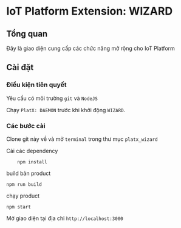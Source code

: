# IoT Platform Extension: WIZARD

## Tổng quan

Đây là giao diện cung cấp các chức năng mở rộng cho IoT Platform

## Cài đặt

### Điều kiện tiên quyết

Yêu cầu có môi trường `git` và `NodeJS`

Chạy `PlatX: DAEMON` trước khi khởi động `WIZARD`.


### Các bước cài

Clone git này về và mở `terminal` trong thư mục `platx_wizard`

Cài các dependency 

```shell
    npm install
```

build bản product

```shell
npm run build
```

chạy product

```shell
npm start
```

Mở giao diện tại địa chỉ `http://localhost:3000`